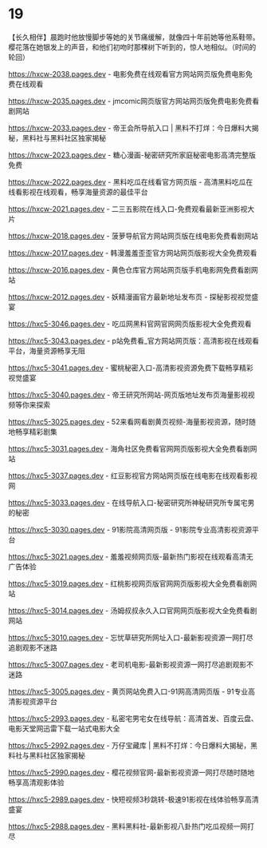 # 19
【长久相伴】晨跑时他放慢脚步等她的关节痛缓解，就像四十年前她等他系鞋带。樱花落在她银发上的声音，和他们初吻时那棵树下听到的，惊人地相似。（时间的轮回）

https://hxcw-2038.pages.dev - 电影免费在线观看官方网站网页版免费电影免费在线观看

https://hxcw-2035.pages.dev - jmcomic网页版官方网站网页版免费电影免费看剧网站

https://hxcw-2033.pages.dev - 帝王会所导航入口 | 黑料不打烊：今日爆料大揭秘，黑料社与黑料社区独家揭秘

https://hxcw-2023.pages.dev - 糖心漫画-秘密研究所家庭秘密电影高清完整版免费

https://hxcw-2022.pages.dev - 黑料吃瓜在线看官方网页版 - 高清黑料吃瓜在线看影视在线观看，畅享海量资源的最佳平台

https://hxcw-2021.pages.dev - 二三五影院在线入口-免费观看最新亚洲影视大片

https://hxcw-2018.pages.dev - 菠萝导航官方网站网页版在线电影免费看剧网站

https://hxcw-2017.pages.dev - 韩漫羞羞歪歪官方网站网页版影视大全免费观看

https://hxcw-2016.pages.dev - 黄色仓库官方网站网页版手机电影网免费看剧网站

https://hxcw-2012.pages.dev - 妖精漫画官方最新地址发布页 - 探秘影视视觉盛宴

https://hxc5-3046.pages.dev - 吃瓜网黑料官网官网网页版影视大全免费观看

https://hxc5-3043.pages.dev - p站免费看_官方网站网页版：高清影视在线观看平台，海量资源畅享无阻

https://hxc5-3041.pages.dev - 蜜桃秘密入口-高清影视资源免费下载畅享精彩视觉盛宴

https://hxc5-3040.pages.dev - 帝王研究所网站-网页版地址发布页海量影视视频等你来探索

https://hxc5-3025.pages.dev - 52来看网看剧黄页视频-海量影视资源，随时随地畅享精彩剧集

https://hxc5-3031.pages.dev - 海角社区免费看官网网页版影视大全免费看剧网站

https://hxc5-3037.pages.dev - 红豆影视官方网站网页版在线电影在线观看影视网

https://hxc5-3033.pages.dev - 在线导航入口-秘密研究所神秘研究所专属宅男的秘密

https://hxc5-3030.pages.dev - 91影院高清网页版 - 91影院专业高清影视资源平台

https://hxc5-3021.pages.dev - 羞羞视频网页版-最新热门影视在线观看高清无广告体验

https://hxc5-3019.pages.dev - 红桃影视网页版官网网页版影视大全免费看剧网站

https://hxc5-3014.pages.dev - 汤姆叔叔永久入口官网网页版影视大全免费看剧网站

https://hxc5-3010.pages.dev - 忘忧草研究所网址入口-最新影视资源一网打尽追剧观影不迷路

https://hxc5-3007.pages.dev - 老司机电影-最新影视资源一网打尽追剧观影不迷路

https://hxc5-3005.pages.dev - 黄页网站免费入口-91网高清网页版 - 91专业高清影视资源平台

https://hxc5-2993.pages.dev - 私密宅男宅女在线导航：高清首发、百度云盘、电影天堂网迅雷下载一站式电影大全

https://hxc5-2992.pages.dev - 万仔宝藏库 | 黑料不打烊：今日爆料大揭秘，黑料社与黑料社区独家揭秘

https://hxc5-2990.pages.dev - 樱花视频官网-最新影视资源一网打尽随时随地畅享高清观影体验

https://hxc5-2989.pages.dev - 快短视频3秒跳转-极速91影视在线体验畅享高清盛宴

https://hxc5-2988.pages.dev - 黑料黑料社-最新影视八卦热门吃瓜视频一网打尽

